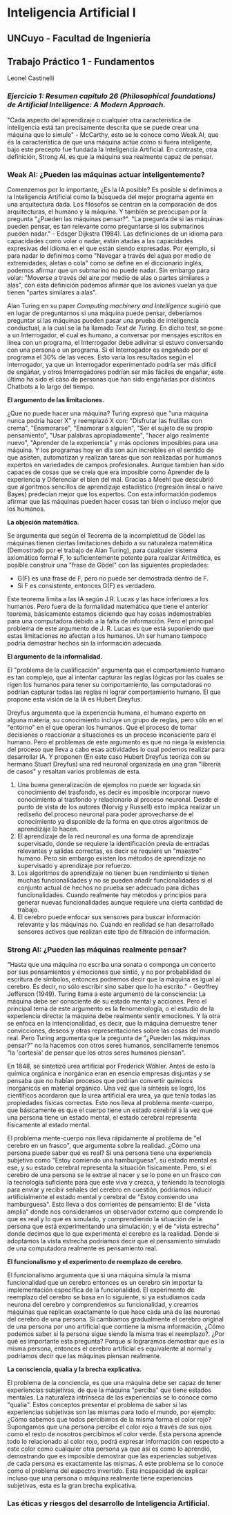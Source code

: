 # **Inteligencia Artificial I**
## **UNCuyo - Facultad de Ingeniería**
## **Trabajo Práctico 1 - Fundamentos**
Leonel Castinelli

### _Ejercicio 1: Resumen capítulo 26 (Philosophical foundations) de Artificial Intelligence: A Modern Approach._

"Cada aspecto del aprendizaje o cualquier otra característica de inteligencia está tan precisamente descrita que se puede crear una máquina que lo simule" - McCarthy, esto se le conoce como Weak AI, que es la característica de que una máquina actúe como si fuera inteligente, bajo este precepto fue fundada la Inteligencia Artificial. En contraste, otra definición, Strong AI, es que la máquina sea realmente capaz de pensar.

### **Weak AI: ¿Pueden las máquinas actuar inteligentemente?**

Comenzemos por lo importante, ¿Es la IA posible? Es posible si definimos a la Inteligencia Artificial como la búsqueda del mejor programa agente en una arquitectura dada.
Los filósofos se centran en la comparación de dos arquitecturas, el humano y la máquina. Y también se preocupan por la pregunta "¿Pueden las máquinas pensar?".
"La pregunta de si las máquinas pueden pensar, es tan relevante como preguntarse si los submarinos pueden nadar." - Edsger Dijkstra (1984). Las definiciones de un idioma para capacidades como
volar o nadar, están atadas a las capacidades expresivas del idioma en el que están siendo expresadas. Por ejemplo, si para nadar lo definimos como "Navegar a través del agua por medio de extremidades,
aletas o cola" como se define en el diccionario inglés, podemos afirmar que un submarino no puede nadar. Sin embargo para volar: "Moverse a través del aire por medio de alas o partes similares a alas",
con esta definición podemos afirmar que los aviones vuelan ya que tienen "partes similares a alas". 

Alan Turing en su paper *Computing machinery and Intelligence* sugirió que en lugar de preguntarnos si una máquina puede pensar, deberíamos preguntar si las máquinas pueden pasar una prueba de inteligencia 
conductual, a la cual se la ha llamado *Test de Turing*. En dicho test, se pone a un Interrogador, el cual es humano, a conversar por mensajes escritos en línea con un programa, el Interrogador debe adivinar si estuvo conversando con una persona o un programa. Si el Interrogador es engañado por el programa el 30% de las veces. Esto varía los resultados según el interrogador, ya que un Interrogador experimentado podría ser más dificil de engañar, y otros Interrogadores podrían ser más fáciles de engañar, este último ha sido el caso de personas que han sido engañadas por distintos Chatbots a lo largo del tiempo.

**El argumento de las limitaciones.**

¿Que no puede hacer una máquina? Turing expresó que "una máquina nunca podria hacer X" y reemplazó X con: "Disfrutar las frutillas con crema", "Enamorarse", "Enamorar a alguien", "Ser el sujeto de su propio pensamiento", "Usar palabras apropiadamente", "hacer algo realmente nuevo", "Aprender de la experiencia" y más opciones imposibles para una máquina. Y los programas hoy en día son aún increíbles en el sentido de que asisten, automatizan y realizan tareas que son realizadas por humanos expertos en variedades de campos profesionales. Aunque tambíen han sido capaces de cosas que se creía que era imposible como Aprender de la experiencia y Diferenciar el bien del mal. Gracias a Meehl que descubrió que algoritmos sencillos de aprendizaje estadístico (regresión lineal o naive Bayes) predecían mejor que los expertos. Con esta información podemos afirmar que las máquinas pueden hacer cosas tan bien o incluso mejor que los humanos.

**La objeción matemática.**

Se argumenta que según el Teorema de la incompletitud de Gödel las máquinas tienen ciertas limitaciones debido a su naturaleza matemática (Demostrado por el trabajo de Alan Turing), para cualquier sistema axiomático formal F, lo suficientemente potente para realizar Aritmética, es posible construir una "frase de Gödel" con las siguientes propiedades:
- G(F) es una frase de F, pero no puede ser demostrada dentro de F.
- Si F es consistente, entonces G(F) es verdadero.

Este teorema limita a las IA según J.R. Lucas y las hace inferiores a los humanos. Pero fuera de la formalidad matemática que tiene el anterior teorema, básicamente estamos diciendo que hay cosas indemostrables para una computadora debido a la falta de información. Pero el principal problema de este argumento de J. R. Lucas es que está suponiendo que estas limitaciones no afectan a los humanos. Un ser humano tampoco podría demostrar hechos sin la información adecuada.

**El argumento de la informalidad.**

El "problema de la cualificación" argumenta que el comportamiento humano es tan complejo, que al intentar capturar las reglas lógicas por las cuales se rigen los humanos para tener su comportamiento, las computadoras no podrían capturar todas las reglas ni lograr comportamiento humano. El que propone esta visión de la IA es Hubert Dreyfus.

Dreyfus argumenta que la experiencia humana, el humano experto en alguna materia, su conocimiento incluye un grupo de reglas, pero sólo en el "entorno" en el que operan los humanos. Que el proceso de tomar decisiones o reaccionar a situaciones es un proceso inconsciente para el humano. Pero el problemas de este argumento es que no niega la existencia del proceso que lleva a cabo esas actividades lo cual podemos realizar para desarrollar IA. Y proponen (En este caso Hubert Dreyfus teoriza con su hermano Stuart Dreyfus) una red neuronal organizada en una gran "librería de casos" y resaltan varios problemas de esta.

1. Una buena generalización de ejemplos no puede ser lograda sin conocimiento del trasfondo, es decir es imposible incorporar nuevo conocimiento al trasfondo y relacionarlo al proceso neuronal. Desde el punto de vista de los autores (Norvig y Russell) esto implica realizar un rediseño del proceso neuronal para poder aprovecharse de el conocimiento ya disponible de la forma en que otros algoritmos de aprendizaje lo hacen.
2. El aprendizaje de la red neuronal es una forma de aprendizaje supervisado, donde se requiere la identificación previa de entradas relevantes y salidas correctas, es decir se requiere un "maestro" humano. Pero sin embargo existen los métodos de aprendizaje no supervisado y aprendizaje por refuerzo.
3. Los algoritmos de aprendizaje no tienen buen rendimiento si tienen muchas funcionalidades y no se pueden añadir funcionalidades si el conjunto actual de hechos no prueba ser adecuado para dichas funcionalidades. Cuando realmente hay métodos y principios para generar nuevas funcionalidades aunque requiere una cierta cantidad de trabajo.
4. El cerebro puede enfocar sus sensores para buscar información relevante y las máquinas no. Cuando en realidad se han desarrollado sensores activos que realizan este tipo de filtración de información.

### **Strong AI: ¿Pueden las máquinas realmente pensar?**

"Hasta que una máquina no escriba una sonata o componga un concerto por sus pensamientos y emociones que sintió, y no por probabilidad de escritura de símbolos, entonces podremos decir que la máquina es igual al cerebro. Es decir, no sólo escribir sino saber que lo ha escrito." - Geoffrey Jefferson (1949).
Turing llama a este argumento de la consciencia: La máquina debe ser consciente de su estado mental y acciones. Pero el principal tema de este argumento es la fenomenología, o el estudio de la experiencia directa: la máquina debe realmente sentir emociones. Y la otra se enfoca en la intencionalidad, es decir, que la máquina demuestre tener convicciones, deseos y otras representaciones sobre las cosas del mundo real. Pero Turing argumenta que la pregunta de "¿Pueden las máquinas pensar?" no la hacemos con otros seres humanos, sencillamente tenemos "la 'cortesía' de pensar que los otros seres humanos piensan". 

En 1848, se sintetizó urea artificial por Frederick Wöhler. Antes de esto la química orgánica e inorgánica eran en esencia empresas disjuntas y se pensaba que no habían procesos que podrían convertir químicos inorgánicos en material orgánico. Una vez que la síntesis se logró, los científicos acordaron que la urea artificial era urea, ya que tenía todas las propiedades físicas correctas. Esto nos lleva al problema mente-cuerpo, que básicamente es que el cuerpo tiene un estado cerebral a la vez que una persona tiene un estado mental, el estado cerebral representa físicamente al estado mental. 

El problema mente-cuerpo nos lleva rápidamente al problema de "el cerebro en un frasco", que argumenta sobre la realidad. ¿Cómo una persona puede saber qué es real? Si una persona tiene una experiencia subjetiva como "Estoy comiendo una hamburguesa", su estado mental es ese, y su estado cerebral representa la situación físicamente. Pero, si el cerebro de una persona se le extrae al nacer y se lo pone en un frasco con la tecnología suficiente para que este viva y crezca, y teniendo la tecnología para enviar y recibir señales del cerebro en cuestión, podríamos inducir artificialmente el estado mental y cerebral de "Estoy comiendo una hamburguesa". Esto lleva a dos corrientes de pensamiento: El de "vista amplia" donde nos consideramos un observador externo que comprende lo que es real y lo que es simulado, y comprendiendo la situación de la persona que está experimentando una simulación; y el de "vista estrecha" donde decimos que lo que experimenta el cerebro es la realidad. Donde si adoptamos la vista estrecha podríamos decir que el pensamiento simulado de una computadora realmente es pensamiento real.

**El funcionalismo y el experimento de reemplazo de cerebro.**

El funcionalismo argumenta que si una máquina simula la misma funcionalidad que un cerebro entonces es un cerebro sin importar la implementación específica de la funcionalidad. 
El experimento de reemplazo del cerebro se basa en lo siguiente, si ya estudiamos cada neurona del cerebro y comprendemos su funcionalidad, y creamos máquinas que replican exactamente lo que hace cada una de las neuronas del cerebro de una persona. Si cambiamos gradualmente el cerebro original de una persona por uno artificial que contiene la misma información, ¿Cómo podemos saber si la persona sigue siendo la misma tras el reemplazo?. ¿Por qué es importante esta pregunta? Porque si lograramos demostrar que es la misma persona, entonces el cerebro artificial es equivalente al normal y podríamos decir que las máquinas piensan realmente.

**La consciencia, qualia y la brecha explicativa.**

El problema de la conciencia, es que una máquina debe ser capaz de tener experiencias subjetivas, de que la máquina "perciba" que tiene estados mentales. La naturaleza intrínseca de las experiencias se lo conoce como "qualia". Estos conceptos presentar el problema de saber si las experiencias subjetivas son las mismas para todo el mundo, por ejemplo: ¿Cómo sabemos que todos percibimos de la misma forma el color rojo? Supongamos que una persona percibe el color rojo a través de sus ojos como el resto de nosotros percibimos el color verde. Esta persona aprende todo lo relacionado al color rojo, podrá expresar información con respecto a este color como cualquier otra persona ya que así es como lo aprendió, demostrando que es imposible demostrar que las experiencias subjetivas de cada persona es exactamente las mismas. A este problema se lo conoce como el problema del espectro invertido. Esta incapacidad de explicar incluso que una persona o máquina realmente tiene experiencias subjetivas, esta es la gran brecha explicativa.

### **Las éticas y riesgos del desarrollo de Inteligencia Artificial.**

